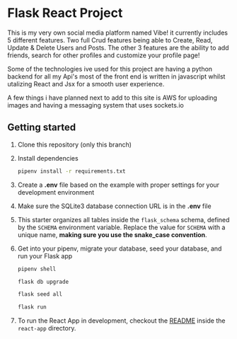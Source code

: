 # Flask React Project

This is my very own social media platform named Vibe!
it currently includes 5 different features.
Two full Crud features being able to Create, Read, Update & Delete Users and Posts.
The other 3 features are the ability to add friends, search for other profiles and customize your
profile page!

Some of the technologies ive used for this project are having a python backend for all my Api's
most of the front end is written in javascript whilst utalizing React and Jsx for a smooth
user experience.

A few things i have planned next to add to this site is AWS for uploading images and having a messaging system that uses sockets.io


## Getting started
1. Clone this repository (only this branch)

2. Install dependencies

      ```bash
      pipenv install -r requirements.txt
      ```

3. Create a **.env** file based on the example with proper settings for your
   development environment

4. Make sure the SQLite3 database connection URL is in the **.env** file

5. This starter organizes all tables inside the `flask_schema` schema, defined
   by the `SCHEMA` environment variable.  Replace the value for
   `SCHEMA` with a unique name, **making sure you use the snake_case
   convention**.

6. Get into your pipenv, migrate your database, seed your database, and run your Flask app

   ```bash
   pipenv shell
   ```

   ```bash
   flask db upgrade
   ```

   ```bash
   flask seed all
   ```

   ```bash
   flask run
   ```

7. To run the React App in development, checkout the [README](./react-app/README.md) inside the `react-app` directory.
